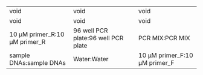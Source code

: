 ||||
|----|----|----|
|void|void|void|
|void|void|void|
|10 μM primer_R:10 μM primer_R|96 well PCR plate:96 well PCR plate|PCR MIX:PCR MIX|
|sample DNAs:sample DNAs|Water:Water|10 μM primer_F:10 μM primer_F|
